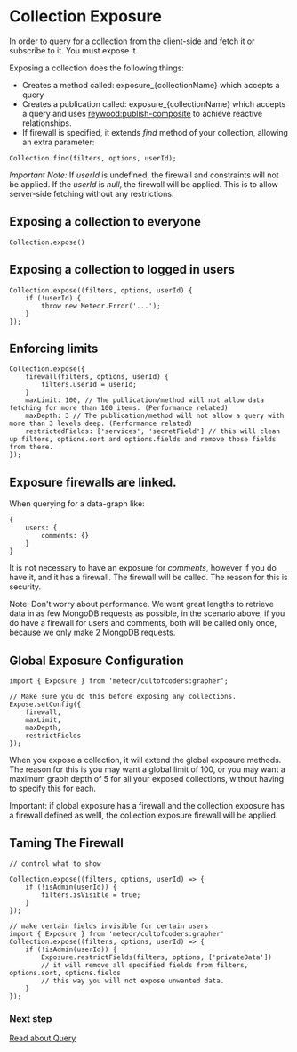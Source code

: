 Collection Exposure
===================

In order to query for a collection from the client-side and fetch it or subscribe to it. You must expose it.


Exposing a collection does the following things:

- Creates a method called: exposure_{collectionName} which accepts a query
- Creates a publication called: exposure_{collectionName} which accepts a query and uses [reywood:publish-composite](https://atmospherejs.com/reywood/publish-composite) to achieve reactive relationships.
- If firewall is specified, it extends *find* method of your collection, allowing an extra parameter:
```
Collection.find(filters, options, userId);
```

*Important Note:* If *userId* is undefined, the firewall and constraints will not be applied. If the *userId* is *null*, the firewall will be applied. This is to allow server-side fetching without any restrictions.


Exposing a collection to everyone
---------------------------------

```
Collection.expose()
```

Exposing a collection to logged in users
----------------------------------------

```
Collection.expose((filters, options, userId) {
    if (!userId) {
        throw new Meteor.Error('...');
    }
});
```

Enforcing limits
----------------

```
Collection.expose({
    firewall(filters, options, userId) {
        filters.userId = userId;
    }
    maxLimit: 100, // The publication/method will not allow data fetching for more than 100 items. (Performance related)
    maxDepth: 3 // The publication/method will not allow a query with more than 3 levels deep. (Performance related)
    restrictedFields: ['services', 'secretField'] // this will clean up filters, options.sort and options.fields and remove those fields from there.
});
```


Exposure firewalls are linked.
------------------------------

When querying for a data-graph like:
```
{
    users: {
        comments: {}
    }
}
```

It is not necessary to have an exposure for *comments*, however if you do have it, and it has a firewall. The firewall will be called.
The reason for this is security.

Note: Don't worry about performance. We went great lengths to retrieve data in as few MongoDB requests as possible, in the scenario above,
if you do have a firewall for users and comments, both will be called only once, because we only make 2 MongoDB requests.

Global Exposure Configuration
-----------------------------
```
import { Exposure } from 'meteor/cultofcoders:grapher';

// Make sure you do this before exposing any collections.
Expose.setConfig({
    firewall,
    maxLimit,
    maxDepth,
    restrictFields
});
```


When you expose a collection, it will extend the global exposure methods.
The reason for this is you may want a global limit of 100, or you may want a maximum graph depth of 5 for all your exposed collections,
without having to specify this for each.

Important: if global exposure has a firewall and the collection exposure has a firewall defined as welll, the collection exposure firewall will be applied. 

Taming The Firewall
-------------------

```
// control what to show

Collection.expose((filters, options, userId) => {
    if (!isAdmin(userId)) {
        filters.isVisible = true;
    }
});
```

```
// make certain fields invisible for certain users
import { Exposure } from 'meteor/cultofcoders:grapher'
Collection.expose((filters, options, userId) => {
    if (!isAdmin(userId)) {
        Exposure.restrictFields(filters, options, ['privateData'])
        // it will remove all specified fields from filters, options.sort, options.fields
        // this way you will not expose unwanted data.
    }
});
```

### Next step

[Read about Query](query.md)